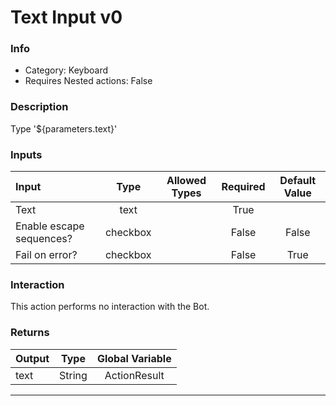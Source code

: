 # Text Input v0

### Info

- Category: Keyboard
- Requires Nested actions: False


### Description
Type '${parameters.text}'


### Inputs

| Input | Type | Allowed Types | Required |  Default Value |
| :--- | :---: | :---: | :---: | :---: |
| Text | text |  | True |  |
| Enable escape sequences? | checkbox |  | False | False |
| Fail on error? | checkbox |  | False | True |


### Interaction
This action performs no interaction with the Bot.

### Returns

| Output | Type | Global Variable |
| :--- | :---: | :---: |
| text | String | ActionResult |

---